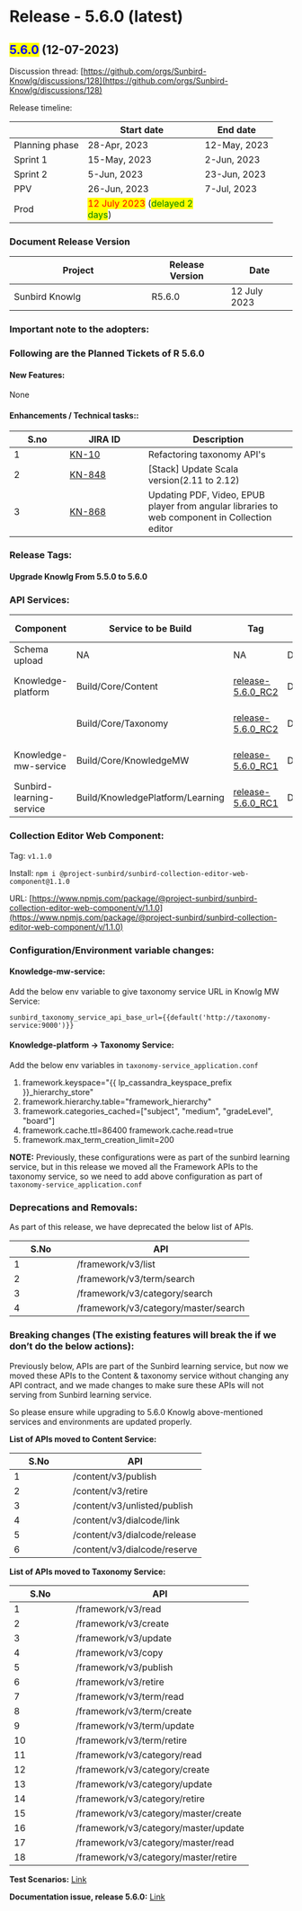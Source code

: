 # Release - 5.6.0 (latest)

## <mark style="color:blue;">5.6.0</mark> (12-07-2023)

Discussion thread: [https://github.com/orgs/Sunbird-Knowlg/discussions/128](https://github.com/orgs/Sunbird-Knowlg/discussions/128)

Release timeline:

<table><thead><tr><th></th><th width="192.33333333333331">Start date</th><th>End date</th></tr></thead><tbody><tr><td>Planning phase</td><td>28-Apr, 2023</td><td>12-May, 2023</td></tr><tr><td>Sprint 1</td><td>15-May, 2023</td><td>2-Jun, 2023</td></tr><tr><td>Sprint 2</td><td>5-Jun, 2023</td><td>23-Jun, 2023</td></tr><tr><td>PPV</td><td>26-Jun, 2023</td><td>7-Jul, 2023</td></tr><tr><td>Prod</td><td><mark style="color:red;">12 July 2023</mark> (<mark style="color:green;">delayed 2 days</mark>)</td><td></td></tr></tbody></table>

### Document Release Version

<table><thead><tr><th width="229">Project</th><th>Release Version</th><th>Date</th></tr></thead><tbody><tr><td>Sunbird Knowlg</td><td>R5.6.0</td><td>12 July 2023</td></tr></tbody></table>

### **Important note to the adopters:**



### Following are the Planned Tickets of R 5.6.0

#### New Features:

None

#### Enhancements / Technical tasks::

<table><thead><tr><th width="83.33333333333331">S.no</th><th width="124">JIRA ID</th><th>Description</th></tr></thead><tbody><tr><td>1</td><td><a href="https://project-sunbird.atlassian.net/browse/KN-10">KN-10</a></td><td>Refactoring taxonomy API's</td></tr><tr><td>2</td><td><a href="https://project-sunbird.atlassian.net/browse/KN-848">KN-848</a></td><td>[Stack] Update Scala version(2.11 to 2.12)</td></tr><tr><td>3</td><td><a href="https://project-sunbird.atlassian.net/browse/KN-868">KN-868</a></td><td>Updating PDF, Video, EPUB player from angular libraries to web component in Collection editor</td></tr></tbody></table>

### Release Tags:

#### Upgrade Knowlg From 5.5.0 to 5.6.0

### API Services:

<table><thead><tr><th width="186.5">Component</th><th>Service to be Build</th><th width="100">Tag</th><th>Deploy Job</th><th>Deployment Tag</th><th>Comment</th></tr></thead><tbody><tr><td>Schema upload</td><td>NA</td><td>NA</td><td>Deploy/Kubernetes/UploadSchema</td><td><a href="https://github.com/Sunbird-Knowlg/knowledge-platform/releases/tag/release-5.6.0_RC2">release-5.6.0_RC2</a></td><td></td></tr><tr><td>Knowledge-platform</td><td>Build/Core/Content</td><td><a href="https://github.com/Sunbird-Knowlg/knowledge-platform/releases/tag/release-5.6.0_RC2">release-5.6.0_RC2</a></td><td>Deploy/Kubernetes/Content</td><td><a href="https://github.com/project-sunbird/sunbird-devops/releases/tag/release-5.6.0-knowlg_RC1">release-5.6.0-knowlg_RC1</a></td><td></td></tr><tr><td></td><td>Build/Core/Taxonomy</td><td><a href="https://github.com/Sunbird-Knowlg/knowledge-platform/releases/tag/release-5.6.0_RC2">release-5.6.0_RC2</a></td><td>Deploy/Kubernetes/Taxonomy</td><td><a href="https://github.com/project-sunbird/sunbird-devops/releases/tag/release-5.6.0-knowlg_RC1">release-5.6.0-knowlg_RC1</a></td><td></td></tr><tr><td>Knowledge-mw-service</td><td>Build/Core/KnowledgeMW</td><td><a href="https://github.com/Sunbird-Knowlg/knowledge-mw-service/releases/tag/release-5.6.0_RC1">release-5.6.0_RC1</a></td><td>Deploy/Kubernetes/KnowledgeMW</td><td><a href="https://github.com/project-sunbird/sunbird-devops/releases/tag/release-5.6.0-knowlg_RC1">release-5.6.0-knowlg_RC1</a></td><td></td></tr><tr><td>Sunbird-learning-service</td><td>Build/KnowledgePlatform/Learning</td><td><a href="https://github.com/Sunbird-Knowlg/sunbird-learning-platform/releases/tag/release-5.6.0_RC1">release-5.6.0_RC1</a></td><td>Deploy/KnowledgePlatform/Learning</td><td><a href="https://github.com/project-sunbird/sunbird-devops/releases/tag/release-5.6.0-knowlg_RC1">release-5.6.0-knowlg_RC1</a></td><td></td></tr></tbody></table>

### Collection Editor Web Component:

Tag: `v1.1.0`

Install: `npm i @project-sunbird/sunbird-collection-editor-web-component@1.1.0`

URL: [https://www.npmjs.com/package/@project-sunbird/sunbird-collection-editor-web-component/v/1.1.0](https://www.npmjs.com/package/@project-sunbird/sunbird-collection-editor-web-component/v/1.1.0)

### Configuration/Environment variable changes:

#### Knowledge-mw-service:

Add the below env variable to give taxonomy service URL in Knowlg MW Service:

`sunbird_taxonomy_service_api_base_url={{default('http://taxonomy-service:9000')}}`

#### Knowledge-platform -> Taxonomy Service:

Add the below env variables in `taxonomy-service_application.conf`

1. framework.keyspace="\{{ lp\_cassandra\_keyspace\_prefix \}}\_hierarchy\_store"&#x20;
2. framework.hierarchy.table="framework\_hierarchy"&#x20;
3. framework.categories\_cached=\["subject", "medium", "gradeLevel", "board"]&#x20;
4. framework.cache.ttl=86400 framework.cache.read=true&#x20;
5. framework.max\_term\_creation\_limit=200

**NOTE:** Previously, these configurations were as part of the sunbird learning service, but in this release we moved all the Framework APIs to the taxonomy service, so we need to add above configuration as part of  `taxonomy-service_application.conf`

### Deprecations and Removals:

As part of this release, we have deprecated the below list of APIs.

<table><thead><tr><th width="96">S.No</th><th>API</th></tr></thead><tbody><tr><td>1</td><td>/framework/v3/list</td></tr><tr><td>2</td><td>/framework/v3/term/search</td></tr><tr><td>3</td><td>/framework/v3/category/search</td></tr><tr><td>4</td><td>/framework/v3/category/master/search</td></tr></tbody></table>

### Breaking changes (The existing features will break the if we don’t do the below actions):

Previously below, APIs are part of the Sunbird learning service, but now we moved these APIs to the Content & taxonomy service without changing any API contract, and we made changes to make sure these APIs will not serving from Sunbird learning service.&#x20;

So please ensure while upgrading to 5.6.0 Knowlg above-mentioned services and environments are updated properly.

**List of APIs moved to Content Service:**

<table><thead><tr><th width="89">S.No</th><th>API</th></tr></thead><tbody><tr><td>1</td><td>/content/v3/publish</td></tr><tr><td>2</td><td>/content/v3/retire</td></tr><tr><td>3</td><td>/content/v3/unlisted/publish</td></tr><tr><td>4</td><td>/content/v3/dialcode/link</td></tr><tr><td>5</td><td>/content/v3/dialcode/release</td></tr><tr><td>6</td><td>/content/v3/dialcode/reserve</td></tr></tbody></table>

**List of APIs moved to Taxonomy Service:**

<table><thead><tr><th width="94">S.No</th><th>API</th></tr></thead><tbody><tr><td>1</td><td>/framework/v3/read</td></tr><tr><td>2</td><td>/framework/v3/create</td></tr><tr><td>3</td><td>/framework/v3/update</td></tr><tr><td>4</td><td>/framework/v3/copy</td></tr><tr><td>5</td><td>/framework/v3/publish</td></tr><tr><td>6</td><td>/framework/v3/retire</td></tr><tr><td>7</td><td>/framework/v3/term/read</td></tr><tr><td>8</td><td>/framework/v3/term/create</td></tr><tr><td>9</td><td>/framework/v3/term/update</td></tr><tr><td>10</td><td>/framework/v3/term/retire</td></tr><tr><td>11</td><td>/framework/v3/category/read</td></tr><tr><td>12</td><td>/framework/v3/category/create</td></tr><tr><td>13</td><td>/framework/v3/category/update</td></tr><tr><td>14</td><td>/framework/v3/category/retire</td></tr><tr><td>15</td><td>/framework/v3/category/master/create</td></tr><tr><td>16</td><td>/framework/v3/category/master/update</td></tr><tr><td>17</td><td>/framework/v3/category/master/read</td></tr><tr><td>18</td><td>/framework/v3/category/master/retire</td></tr></tbody></table>



**Test Scenarios:** [Link](https://project-sunbird.atlassian.net/browse/KN-901)

**Documentation issue, release 5.6.0:** [Link](https://project-sunbird.atlassian.net/browse/KN-897)
